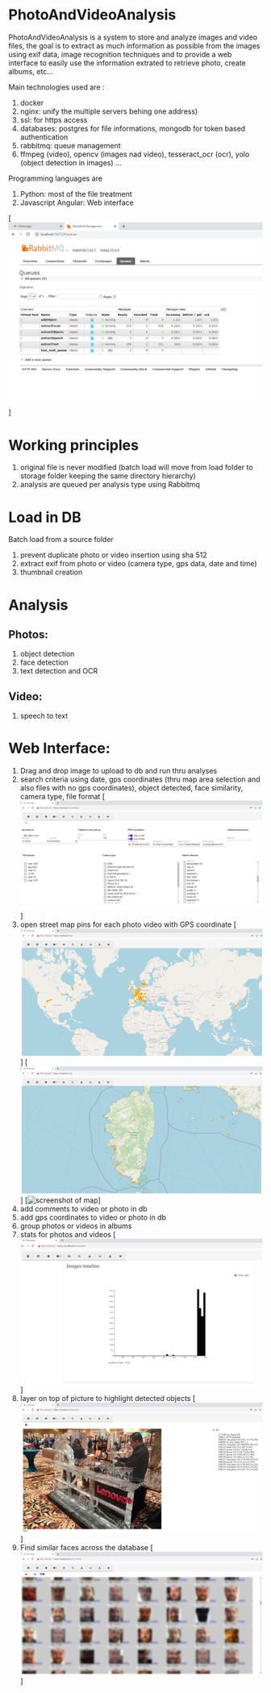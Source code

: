 # PhotoAndVideoAnalysis
PhotoAndVideoAnalysis is a system to store and analyze images and video files, the goal is to extract as much information as possible from the images using exif data, image recognition techniques and to provide a web interface to easily use the information extrated to retrieve photo, create albums, etc...

Main technologies used are :
1. docker
2. nginx: unify the multiple servers behing one address)
3. ssl: for https access
4. databases: postgres for file informations, mongodb for token based authentication 
5. rabbitmq: queue management 
6. ffmpeg (video), opencv (images nad video), tesseract_ocr (ocr), yolo (object detection in images) ...
 
Programming languages are 
1. Python: most of the file treatment 
2. Javascript Angular: Web interface

[![rabbitmq queues](docs/screenshots/rabbitmq.png)]

# Working principles
1. original file is never modified (batch load will move from load folder to storage folder keeping the same directory hierarchy)
2. analysis are queued per analysis type using Rabbitmq

# Load in DB
Batch load from a source folder
1. prevent duplicate photo or video insertion using sha 512
2. extract exif from photo or video (camera type, gps data, date and time)
3. thumbnail creation

# Analysis
## Photos:
1. object detection
2. face detection
3. text detection and OCR

## Video:
1. speech to text

# Web Interface:
1. Drag and drop image to upload to db and run thru analyses
2. search criteria using date, gps coordinates (thru map area selection and also files with no gps coordinates), object detected, face similarity, camera type, file format
[![search criteria](docs/screenshots/search.png)]
3. open street map pins for each photo video with GPS coordinate
[![screenshot of map](docs/screenshots/map_world.png)]
[![screenshot of map](docs/screenshots/map_corsica.png)]
[![screenshot of map](docs/screenshots/precise_location.png)]
4. add comments to video or photo in db
5. add gps coordinates to video or photo in db
6. group photos or videos in albums
7. stats for photos and videos
[![images timeline](docs/screenshots/Images_timeline.png)]
9. layer on top of picture to highlight detected objects
[![object detection](docs/screenshots/object_detection.png)]
11. Find similar faces across the database
[![search similar faces](docs/screenshots/similar_faces_search.png)]
